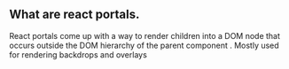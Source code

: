 ## What are react portals.
React portals come up with a way to render children into a DOM node that occurs outside the DOM hierarchy of the parent component .
Mostly used for rendering backdrops and overlays
